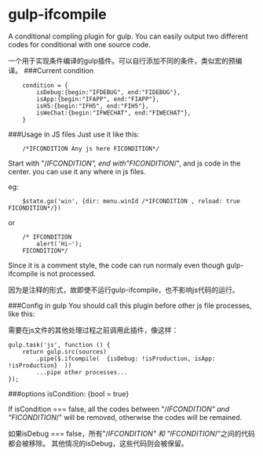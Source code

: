 # gulp-ifcompile
A conditional compling plugin for gulp. You can easily output two different codes for conditional with one source code.

一个用于实现条件编译的gulp插件。可以自行添加不同的条件，类似宏的预编译。
###Current condition
```+
	condition = {
    	isDebug:{begin:"IFDEBUG", end:"FIDEBUG"},
    	isApp:{begin:"IFAPP", end:"FIAPP"},
    	isH5:{begin:"IFH5", end:"FIH5"},
    	isWeChat:{begin:"IFWECHAT", end:"FIWECHAT"},
	}
```

###Usage in JS files Just use it like this:

```+
	/*IFCONDITION Any js here FICONDITION*/
```

Start with "/*IFCONDITION", end with"FICONDITION*/", and js code in the center. you can use it any where in js files.

eg:

```+
	$state.go('win', {dir: menu.winId /*IFCONDITION , reload: true FICONDITION*/})
```

or

```+
	/* IFCONDITION
		alert('Hi~');
	FICONDITION*/
```

Since it is a comment style, the code can run normaly even though gulp-ifcompile is not processed.

因为是注释的形式，故即使不运行gulp-ifcompile，也不影响js代码的运行。

###Config in gulp You should call this plugin before other js file processes, like this:

需要在js文件的其他处理过程之前调用此插件，像这样：

```+
gulp.task('js', function () {
	return gulp.src(sources)
        .pipe($.ifcompile(  {isDebug: !isProduction, isApp: !isProduction}  ))
        ...pipe other processes...
});
```

###options
isCondition: {bool = true}

If isCondition === false, all the codes between "/*IFCONDITION" and "FICONDITION*/" will be removed, otherwise the codes will be remained.

如果isDebug === false，所有"/*IFCONDITION" 和 "IFCONDITION*/"之间的代码都会被移除。 其他情况的isDebug，这些代码则会被保留。

